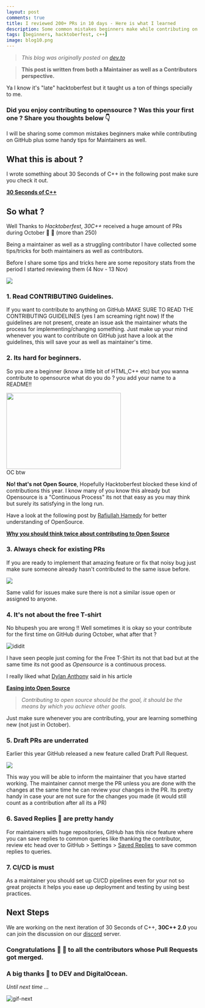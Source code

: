 ```yaml
---
layout: post
comments: true
title: I reviewed 200+ PRs in 10 days - Here is what I learned 
description: Some common mistakes beginners make while contributing on GitHub.
tags: [beginners, hacktoberfest, c++]
image: blog10.png
---
```



> *This blog was originally posted on [dev.to](https://dev.to/bhupesh/i-reviewed-200-prs-in-10-days-here-is-what-i-learned-11ec)*

> **This post is written from both a Maintainer as well as a Contributors perspective.**


Ya I know it's "late" hacktoberfest but it taught us a ton of things specially to me.
### Did you enjoy contributing to opensource ? Was this your first one ? Share you thoughts below 👇
I will be sharing some common mistakes beginners make while contributing on GitHub plus some handy tips for Maintainers as well.

## What this is about ?
I wrote something about 30 Seconds of C++ in the following post make sure you check it out.

**[30 Seconds of C++](https://dev.to/bhupesh/30-seconds-of-c-4egn)**

## So what ?
Well Thanks to *Hacktoberfest*, *30C++* received a huge amount of PRs during October 🎉 🎉 (more than 250)

Being a maintainer as well as a struggling contributor I have collected some tips/tricks for both maintainers as well as contributors.

Before I share some tips and tricks here are some repository stats from the period I started reviewing them (4 Nov - 13 Nov)

![](https://drive.google.com/uc?export=view&id=1fzos--uXwk-LSG-HBx-XL54Wuv91wvHc)

### 1. Read CONTRIBUTING Guidelines.
If you want to contribute to anything on GitHub MAKE SURE TO READ THE CONTRIBUTING GUIDELINES (yes I am screaming right now)
If the guidelines are not present, create an issue ask the maintainer whats the process for implementing/changing something.
Just make up your mind whenever you want to contribute on GitHub just have a look at the guidelines, this will save your as well as maintainer's time.

### 2. Its hard for beginners.
So you are a beginner (know a little bit of HTML,C++ etc) but you wanna contribute to opensource what do you do ?
you add your name to a README!!

<img src = "https://drive.google.com/uc?export=view&id=1XF_MxR2ZbqoEsJRTZCHpveerr3cbZ-cK" height="200px" width="300px">
<figcaption>OC btw</figcaption>

**No! that's not Open Source**, Hopefully Hacktoberfest blocked these kind of contributions this year.
I know many of you know this already but Opensource is a "Continuous Process" its not that easy as you may think but surely its satisfying in the long run.

Have a look at the following post by [Rafiullah Hamedy](https://dev.to/rhamedy) for better understanding of OpenSource.

**[Why you should think twice about contributing to Open Source](https://dev.to/rhamedy/why-you-should-think-twice-about-contributing-to-open-source-1l4d)**

### 3. Always check for existing PRs
If you are ready to implement that amazing feature or fix that noisy bug just make sure someone already hasn't contributed to the same issue before.

![](https://drive.google.com/uc?export=view&id=1PM1-l8ZSpWs6GudaXa2aJFRg_rTn0fpp)

Same valid for issues make sure there is not a similar issue open or assigned to anyone.

### 4. It's not about the free T-shirt
No bhupesh you are wrong !!
Well sometimes it is okay so your contribute for the first time on GitHub during October, what after that ?

![ididit](https://media.giphy.com/media/TjoryRxEwh3bVr4M54/giphy.gif)

I have seen people just coming for the Free T-Shirt its not that bad but at the same time its not good as *Opensource* is a continuous process.

I really liked what [Dylan Anthony](https://dev.to/dbanty) said in his article

[**Easing into Open Source**](https://dev.to/dbanty/easing-into-open-source-1fg9)

> *Contributing to open source should be the goal, it should be the means by which you achieve other goals.*

Just make sure whenever you are contributing, your are learning something new (not just in October).

### 5. Draft PRs are underrated
Earlier this year GitHub released a new feature called Draft Pull Request.

[![](https://github.blog/wp-content/uploads/2019/02/draft-pull-requests.png?w=1024)](https://github.blog/2019-02-14-introducing-draft-pull-requests/)

This way you will be able to inform the maintainer that you have started working.
The maintainer cannot merge the PR unless you are done with the changes at the same time he can review your changes in the PR.
Its pretty handy in case your are not sure for the changes you made (it would still count as a contribution after all its a PR)

### 6. Saved Replies 💬 are pretty handy
For maintainers with huge repositories, GitHub has this nice feature where you can save replies to common queries like thanking the contributor, review etc
head over to GitHub > Settings > [Saved Replies](https://github.com/settings/replies) to save common replies to queries.

### 7. CI/CD is must
As a maintainer you should set up CI/CD pipelines even for your not so great projects it helps you ease up deployment and testing by using best practices.

## Next Steps
We are working on the next iteration of 30 Seconds of C++, **30C++ 2.0** you can join the discussion on our [discord](https://discord.gg/KAD3JZq) server.
### Congratulations  🎉 🎉 to all the contributors whose Pull Requests got merged.
### A big thanks 🤗 to **DEV** and **DigitalOcean**.


*Until next time ...* 

![gif-next](https://media.giphy.com/media/1zgPTlhsjlqlOhZynk/giphy.gif)
